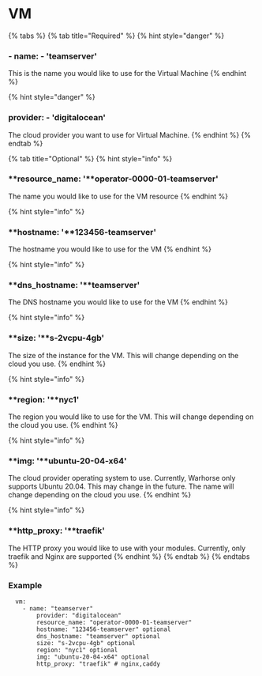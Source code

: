 # VM

{% tabs %}
{% tab title="Required" %}
{% hint style="danger" %}
### - **name: - 'teamserver'**

This is the name you would like to use for the Virtual Machine
{% endhint %}

{% hint style="danger" %}
### **provider: - 'digitalocean'**

The cloud provider you want to use for Virtual Machine.
{% endhint %}
{% endtab %}

{% tab title="Optional" %}
{% hint style="info" %}
### **resource\_name: '**operator-0000-01-teamserver'

The name you would like to use for the VM resource
{% endhint %}

{% hint style="info" %}
### **hostname: '**123456-teamserver'

The hostname you would like to use for the VM
{% endhint %}

{% hint style="info" %}
### **dns\_hostname: '**teamserver'

The DNS hostname you would like to use for the VM
{% endhint %}

{% hint style="info" %}
### **size: '**s-2vcpu-4gb'

The size of the instance for the VM. This will change depending on the cloud you use.
{% endhint %}

{% hint style="info" %}
### **region: '**nyc1'

The region you would like to use for the VM. This will change depending on the cloud you use.
{% endhint %}

{% hint style="info" %}
### **img: '**ubuntu-20-04-x64'

The cloud provider operating system to use. Currently, Warhorse only supports Ubuntu 20.04. This may change in the future. The name will change depending on the cloud you use.
{% endhint %}

{% hint style="info" %}
### **http\_proxy: '**traefik'

The HTTP proxy you would like to use with your modules. Currently, only traefik and Nginx are supported
{% endhint %}
{% endtab %}
{% endtabs %}

### **Example**

```
  vm:
    - name: "teamserver"
        provider: "digitalocean"
        resource_name: "operator-0000-01-teamserver"
        hostname: "123456-teamserver" optional
        dns_hostname: "teamserver" optional
        size: "s-2vcpu-4gb" optional
        region: "nyc1" optional
        img: "ubuntu-20-04-x64" optional
        http_proxy: "traefik" # nginx,caddy
```
